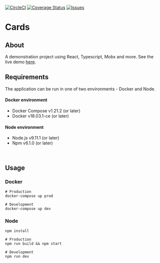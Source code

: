 [![CircleCI](https://img.shields.io/circleci/project/github/andyrichardson/cards.svg)](https://circleci.com/gh/andyrichardson/cards/)
[![Coverage Status](https://coveralls.io/repos/github/andyrichardson/cards/badge.svg?branch=18-display-code-coverage)](https://coveralls.io/github/andyrichardson/cards?branch=18-display-code-coverage)
[![Issues](https://img.shields.io/github/issues/andyrichardson/cards.svg)](https://circleci.com/gh/andyrichardson/cards/)

# Cards

## About

A demonstration project using React, Typescript, Mobx and more. See the live demo [here](https://andyrichardson.github.io/cards/).

## Requirements

The application can be run in one of two environments - Docker and Node.

#### Docker environment

* Docker Compose v1.21.2 (or later)
* Docker v18.03.1-ce (or later)

#### Node environment

* Node.js v9.11.1 (or later)
* Npm v6.1.0 (or later)

<br>

## Usage

### Docker

    # Production
    docker-compose up prod

    # Development
    docker-compose up dev

### Node

    npm install

    # Production
    npm run build && npm start

    # Development
    npm run dev
